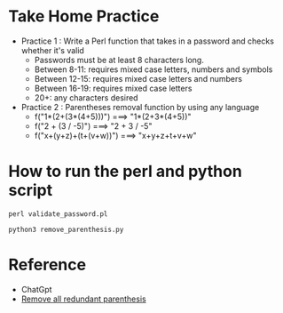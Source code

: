 # Take Home Practice
- Practice 1 : Write a Perl function that takes in a password and checks whether it's valid
  - Passwords must be at least 8 characters long.
  - Between 8-11: requires mixed case letters, numbers and symbols
  - Between 12-15: requires mixed case letters and numbers
  - Between 16-19: requires mixed case letters
  - 20+: any characters desired
- Practice 2 : Parentheses removal function by using any language
  - f("1*(2+(3*(4+5)))") ===> "1*(2+3*(4+5))"
  - f("2 + (3 / -5)") ===> "2 + 3 / -5"
  - f("x+(y+z)+(t+(v+w))") ===> "x+y+z+t+v+w"
  
# How to run the perl and python script

```
perl validate_password.pl

```

```
python3 remove_parenthesis.py

```


# Reference 
- ChatGpt
- [Remove all redundant parenthesis](https://www.geeksforgeeks.org/remove-all-redundant-parenthesis/)
  